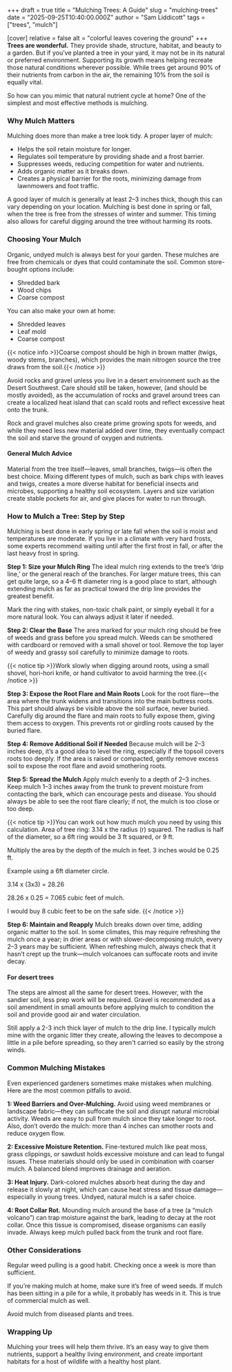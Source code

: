+++
draft = true
title = "Mulching Trees: A Guide"
slug = "mulching-trees"
date = "2025-09-25T10:40:00.000Z"
author = "Sam Liddicott"
tags = ["trees", "mulch"]

[cover]
relative = false
alt = "colorful leaves covering the ground"
+++
**Trees are wonderful.** They provide shade, structure, habitat, and beauty to a garden. But if you’ve planted a tree in your yard, it may not be in its natural or preferred environment. Supporting its growth means helping recreate those natural conditions wherever possible. While trees get around 90% of their nutrients from carbon in the air, the remaining 10% from the soil is equally vital.

So how can you mimic that natural nutrient cycle at home? One of the simplest and most effective methods is mulching.

### Why Mulch Matters

Mulching does more than make a tree look tidy. A proper layer of mulch:

* Helps the soil retain moisture for longer.
* Regulates soil temperature by providing shade and a frost barrier.
* Suppresses weeds, reducing competition for water and nutrients.
* Adds organic matter as it breaks down.
* Creates a physical barrier for the roots, minimizing damage from lawnmowers and foot traffic.

A good layer of mulch is generally at least 2–3 inches thick, though this can vary depending on your location. Mulching is best done in spring or fall, when the tree is free from the stresses of winter and summer. This timing also allows for careful digging around the tree without harming its roots.

### Choosing Your Mulch

Organic, undyed mulch is always best for your garden. These mulches are free from chemicals or dyes that could contaminate the soil. Common store-bought options include:

* Shredded bark
* Wood chips
* Coarse compost

You can also make your own at home:

* Shredded leaves
* Leaf mold
* Coarse compost

{{< notice info >}}Coarse compost should be high in brown matter (twigs, woody stems, branches), which provides the main nitrogen source the tree draws from the soil.{{< /notice >}} 

Avoid rocks and gravel unless you live in a desert environment such as the Desert Southwest. Care should still be taken, however, (and should be mostly avoided), as the accumulation of rocks and gravel around trees can create a localized heat island that can scald roots and reflect excessive heat onto the trunk.

Rock and gravel mulches also create prime growing spots for weeds, and while they need less new material added over time, they eventually compact the soil and starve the ground of oxygen and nutrients.

#### General Mulch Advice

Material from the tree itself—leaves, small branches, twigs—is often the best choice. Mixing different types of mulch, such as bark chips with leaves and twigs, creates a more diverse habitat for beneficial insects and microbes, supporting a healthy soil ecosystem. Layers and size variation create stable pockets for air, and give places for water to run through.

### How to Mulch a Tree: Step by Step

Mulching is best done in early spring or late fall when the soil is moist and temperatures are moderate. If you live in a climate with very hard frosts, some experts recommend waiting until after the first frost in fall, or after the last heavy frost in spring. 

**Step 1: Size your Mulch Ring**
The ideal mulch ring extends to the tree’s ‘drip line,’ or the general reach of the branches. For larger mature trees, this can get quite large, so a 4–6 ft diameter ring is a good place to start, although extending mulch as far as practical toward the drip line provides the greatest benefit.

Mark the ring with stakes, non-toxic chalk paint, or simply eyeball it for a more natural look. You can always adjust it later if needed.

**Step 2: Clear the Base**
The area marked for your mulch ring should be free of weeds and grass before you spread mulch. Weeds can be smothered with cardboard or removed with a small shovel or tool. Remove the top layer of weedy and grassy soil carefully to minimize damage to roots.

{{< notice tip >}}Work slowly when digging around roots, using a small shovel, hori-hori knife, or hand cultivator to avoid harming the tree.{{< /notice >}}

**Step 3: Expose the Root Flare and Main Roots**
Look for the root flare—the area where the trunk widens and transitions into the main buttress roots. This part should always be visible above the soil surface, never buried. Carefully dig around the flare and main roots to fully expose them, giving them access to oxygen. This prevents rot or girdling roots caused by the buried flare.

**Step 4: Remove Additional Soil if Needed**
Because mulch will be 2–3 inches deep, it’s a good idea to level the ring, especially if the topsoil covers roots too deeply. If the area is raised or compacted, gently remove excess soil to expose the root flare and avoid smothering roots.

**Step 5: Spread the Mulch**
Apply mulch evenly to a depth of 2–3 inches. Keep mulch 1–3 inches away from the trunk to prevent moisture from contacting the bark, which can encourage pests and disease. You should always be able to see the root flare clearly; if not, the mulch is too close or too deep.

{{< notice tip >}}You can work out how much mulch you need by using this calculation. Area of tree ring: 3.14 x the radius (r) squared. The radius is half of the diameter, so a 6ft ring would be 3 ft squared, or 9 ft.

Multiply the area by the depth of the mulch in feet. 3 inches would be 0.25 ft.

Example using a 6ft diameter circle.

3.14 x (3x3) = 28.26

28.26 x 0.25 = 7.065 cubic feet of mulch. 

I would buy 8 cubic feet to be on the safe side. {{< /notice >}}



**Step 6: Maintain and Reapply**
Mulch breaks down over time, adding organic matter to the soil. In some climates, this may require refreshing the mulch once a year; in drier areas or with slower-decomposing mulch, every 2–3 years may be sufficient. When refreshing mulch, always check that it hasn’t crept up the trunk—mulch volcanoes can suffocate roots and invite decay.

#### For desert trees 

The steps are almost all the same for desert trees. However, with the sandier soil, less prep work will be required. Gravel is recommended as a soil amendment in small amounts before applying mulch to condition the soil and provide good air and water circulation.

Still apply a 2-3 inch thick layer of mulch to the drip line. I typically mulch mine with the organic litter they create, allowing the leaves to decompose a little in a pile before spreading, so they aren't carried so easily by the strong winds.

### Common Mulching Mistakes

Even experienced gardeners sometimes make mistakes when mulching. Here are the most common pitfalls to avoid.

**1: Weed Barriers and Over-Mulching.** Avoid using weed membranes or landscape fabric—they can suffocate the soil and disrupt natural microbial activity. Weeds are easy to pull from mulch since they take longer to root. Also, don’t overdo the mulch: more than 4 inches can smother roots and reduce oxygen flow.

**2: Excessive Moisture Retention.** Fine-textured mulch like peat moss, grass clippings, or sawdust holds excessive moisture and can lead to fungal issues. These materials should only be used in combination with coarser mulch. A balanced blend improves drainage and aeration.

**3: Heat Injury.** Dark-colored mulches absorb heat during the day and release it slowly at night, which can cause heat stress and tissue damage—especially in young trees. Undyed, natural mulch is a safer choice.

**4: Root Collar Rot.** Mounding mulch around the base of a tree (a “mulch volcano”) can trap moisture against the bark, leading to decay at the root collar. Once this tissue is compromised, disease organisms can easily invade. Always keep mulch pulled back from the trunk and root flare.

### Other Considerations

Regular weed pulling is a good habit. Checking once a week is more than sufficient. 

If you’re making mulch at home, make sure it’s free of weed seeds. If mulch has been sitting in a pile for a while, it probably has weeds in it. This is true of commercial mulch as well. 

Avoid mulch from diseased plants and trees.

### Wrapping Up

Mulching your trees will help them thrive. It’s an easy way to give them nutrients, support a healthy living environment, and create important habitats for a host of wildlife with a healthy host plant.

